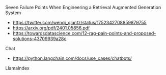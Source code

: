 Seven Failure Points When Engineering a Retrieval Augmented Generation System
- https://twitter.com/wenqi_glantz/status/1752342708859879755
- https://arxiv.org/pdf/2401.05856.pdf
- https://towardsdatascience.com/12-rag-pain-points-and-proposed-solutions-43709939a28c

Chat
- https://python.langchain.com/docs/use_cases/chatbots/

LlamaIndex